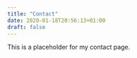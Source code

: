 ```yaml
---
title: "Contact"
date: 2020-01-18T20:56:13+01:00
draft: false
---
```


This is a placeholder for my contact page.